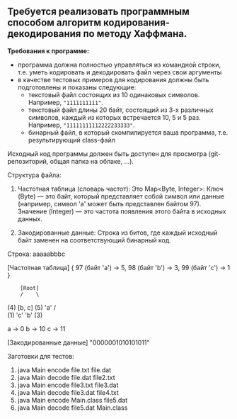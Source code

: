 ## Требуется реализовать программным способом алгоритм кодирования-декодирования по методу Хаффмана.

**Требования к программе:**

- программа должна полностью управляться из командной строки, т.е. уметь кодировать и декодировать файл через свои аргументы
- в качестве тестовых примеров для кодирования должны быть подготовлены и показаны следующие:
  - текстовый файл состоящих из 10 одинаковых символов. Например, `"1111111111"`.
  - текстовый файл длины 20 байт, состоящий из 3-х различных символов, каждый из которых встречается 10, 5 и 5 раз. Например, `"11111111112222233333"`.
  - бинарный файл, в который скомпилируется ваша программа, т.е. результирующий class-файл

Исходный код программы должен быть доступен для просмотра (git-репозиторий, общая папка на облаке, ...).

Структура файла:

1. Частотная таблица (словарь частот): Это Map<Byte, Integer>:
   Ключ (Byte) — это байт, который представляет собой символ или данные (например, символ 'a' может быть представлен байтом 97).
   Значение (Integer) — это частота появления этого байта в исходных данных.

2. Закодированные данные: 
   Строка из битов, где каждый исходный байт заменен на соответствующий бинарный код.


Строка: aaaaabbbc

[Частотная таблица]
{
    97 (байт 'a') -> 5,
    98 (байт 'b') -> 3,
    99 (байт 'c') -> 1
}

        [Root]
        /    \
 (4) [b, c] (5) 'a'
      /  \
(1) 'c'  'b' (3)

a -> 0
b -> 10
c -> 11

[Закодированные данные]
"0000001010101011"

Заготовки для тестов:
1. java Main encode file.txt file.dat
2. java Main decode file.dat file2.txt
3. java Main encode file3.txt file3.dat
4. java Main decode file3.dat file4.txt
5. java Main encode Main.class file5.dat
6. java Main decode file5.dat Main.class